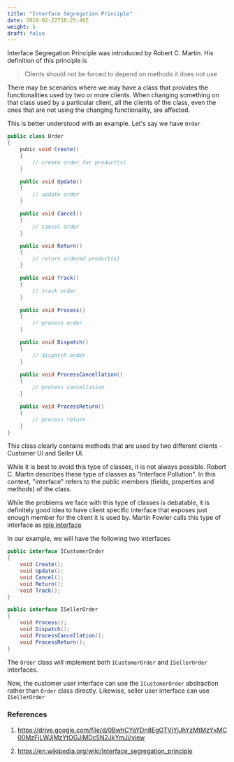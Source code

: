 ```yaml
---
title: "Interface Segregation Principle"
date: 2019-02-22T10:25:49Z
weight: 5
draft: false
---
```

Interface Segregation Principle was introduced by Robert C. Martin. His definition of this principle is

> Clients should not be forced to depend on methods it does not use

There may be scenarios where we may have a class that provides the functionalities used by two or more clients. When changing something on that class used by a particular client, all the clients of the class, even the ones that are not using the changing functionality, are affected.

This is better understood with an example. Let's say we have `Order`

``` csharp
public class Order
{
    pubic void Create()
    {
        // create order for product(s)
    }

    public void Update()
    {
        // update order
    }

    public void Cancel()
    {
        // cancel order
    }

    public void Return()
    {
        // return ordered product(s)
    }

    public void Track()
    {
        // track order 
    }

    public void Process()
    {
        // process order
    }

    public void Dispatch()
    {
        // dispatch order
    }

    public void ProcessCancellation()
    {
        // process cancellation
    }

    public void ProcessReturn()
    {
        // process return
    }
}
```

This class clearly contains methods that are used by two different clients - Customer UI and Seller UI.

While it is best to avoid this type of classes, it is not always possible. Robert C. Martin describes these type of classes as "Interface Pollution". In this context, "interface" refers to the public members (fields, properties and methods) of the class.

While the problems we face with this type of classes is debatable, it is definitely good idea to have client specific interface that exposes just enough member for the client it is used by. Martin Fowler calls this type of interface as [role interface](https://www.martinfowler.com/bliki/RoleInterface.html)

In our example, we will have the following two interfaces

``` csharp
public interface ICustomerOrder
{
    void Create();
    void Update();
    void Cancel();
    void Return();
    void Track();
}
```

``` csharp
public interface ISellerOrder
{
    void Process();
    void Dispatch();
    void ProcessCancellation();
    void ProcessReturn();
}
```

The `Order` class will implement both `ICustomerOrder` and `ISellerOrder` interfaces.

Now, the customer user interface can use the `ICustomerOrder` abstraction rather than `Order` class directly. Likewise, seller user interface can use `ISellerOrder`

### References

1. https://drive.google.com/file/d/0BwhCYaYDn8EgOTViYjJhYzMtMzYxMC00MzFjLWJjMzYtOGJiMDc5N2JkYmJi/view

2. https://en.wikipedia.org/wiki/Interface_segregation_principle

